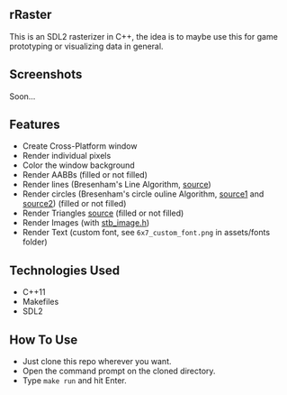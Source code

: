 ## rRaster

This is an SDL2 rasterizer in C++, the idea is to maybe use this for game prototyping or visualizing data in general.

## Screenshots

Soon...

## Features

- Create Cross-Platform window
- Render individual pixels
- Color the window background
- Render AABBs (filled or not filled)
- Render lines (Bresenham's Line Algorithm, [source](https://youtu.be/y_SPO_b-WXk?si=SVX4SOGROpANxgFX))
- Render circles (Bresenham's circle ouline Algorithm, [source1](https://youtu.be/FTkO3ExDj3s?si=bIIEOSXufaHABDQi) and [source2](https://youtu.be/JtgQJT08J1g?si=K53YhH60jFwXi6FC)) (filled or not filled)
- Render Triangles [source](https://youtu.be/k5wtuKWmV48?si=3n6yzdB0qRcTjsqd) (filled or not filled)
- Render Images (with [stb_image.h](https://github.com/nothings/stb/blob/master/stb_image.h))
- Render Text (custom font, see <code>6x7_custom_font.png</code> in assets/fonts folder)

## Technologies Used

- C++11
- Makefiles
- SDL2

## How To Use

- Just clone this repo wherever you want.
- Open the command prompt on the cloned directory.
- Type <code>make run</code> and hit Enter.
